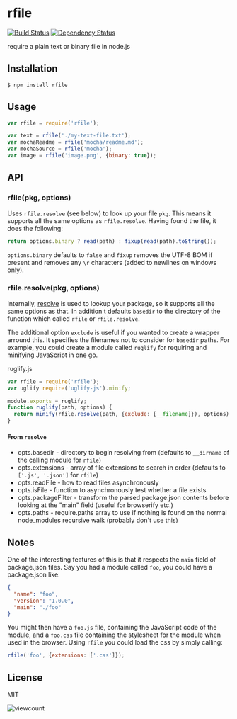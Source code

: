 # rfile

[![Build Status](https://secure.travis-ci.org/ForbesLindesay/rfile.png)](http://travis-ci.org/ForbesLindesay/rfile)
[![Dependency Status](https://img.shields.io/david/ForbesLindesay/rfile.svg)](https://david-dm.org/ForbesLindesay/rfile)

require a plain text or binary file in node.js

## Installation

    $ npm install rfile

## Usage

```javascript
var rfile = require('rfile');

var text = rfile('./my-text-file.txt');
var mochaReadme = rfile('mocha/readme.md');
var mochaSource = rfile('mocha');
var image = rfile('image.png', {binary: true});
```

## API

### rfile(pkg, options)

  Uses `rfile.resolve` (see below) to look up your file `pkg`.  This means it supports all the same options as `rfile.resolve`.  Having found the file, it does the following:

```javascript
return options.binary ? read(path) : fixup(read(path).toString());
```

  `options.binary` defaults to `false` and `fixup` removes the UTF-8 BOM if present and removes any `\r` characters (added to newlines on windows only).

### rfile.resolve(pkg, options)

  Internally, [resolve](https://npmjs.org/package/resolve) is used to lookup your package, so it supports all the same options as that.  In addition t defaults `basedir` to the directory of the function which called `rfile` or `rfile.resolve`.

  The additional option `exclude` is useful if you wanted to create a wrapper arround this.  It specifies the filenames not to consider for `basedir` paths.  For example, you could create a module called `ruglify` for requiring and minifying JavaScript in one go.

  ruglify.js
```javascript
var rfile = require('rfile');
var uglify require('uglify-js').minify;

module.exports = ruglify;
function ruglify(path, options) {
  return minify(rfile.resolve(path, {exclude: [__filename]}), options).code;
}
```

#### From `resolve`

 - opts.basedir - directory to begin resolving from (defaults to `__dirname` of the calling module for `rfile`)
 - opts.extensions - array of file extensions to search in order (defaults to `['.js', '.json']` for `rfile`)
 - opts.readFile - how to read files asynchronously
 - opts.isFile - function to asynchronously test whether a file exists
 - opts.packageFilter - transform the parsed package.json contents before looking at the "main" field (useful for browserify etc.)
 - opts.paths - require.paths array to use if nothing is found on the normal node_modules recursive walk (probably don't use this)

## Notes

One of the interesting features of this is that it respects the `main` field of package.json files.  Say you had a module called `foo`, you could have a package.json like:

```json
{
  "name": "foo",
  "version": "1.0.0",
  "main": "./foo"
}
```

You might then have a `foo.js` file, containing the JavaScript code of the module, and a `foo.css` file containing the stylesheet for the module when used in the browser.  Using `rfile` you could load the css by simply calling:

```javascript
rfile('foo', {extensions: ['.css']});
```

## License

  MIT
  
![viewcount](https://viewcount.jepso.com/count/ForbesLindesay/rfile.png)
